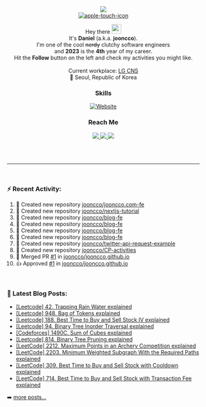 
<p align="center">
  <img src="https://capsule-render.vercel.app/api?type=waving&color=gradient"><br/>
  <a href="https://jooncco.com"><img src="https://i.ibb.co/2crZYNd/apple-touch-icon.png" alt="apple-touch-icon" border="0"></a>
</p>

<p align="center">
  Hey there <img src="https://media.giphy.com/media/hvRJCLFzcasrR4ia7z/giphy.gif" width="25"> <br/>
  It's <b>Daniel</b> (a.k.a. <b>jooncco</b>). <br/>
  I'm one of the cool <del>nerdy</del> clutchy software engineers <br/>
  and <b>2023</b> is the <b>4th</b> year of my career.<br/>
  Hit the <b>Follow</b> button on the left and check my activities you might like.<br/><br/>
  Current workplace: <a href="https://www.lgcns.com/">LG CNS</a><br/>
  📍 Seoul, Republic of Korea
</p>

<h3 align="center">Skills</h3>
<p align="center">
  <a href="https://jooncco.com/profile#skills-">
    <img alt="Website" src="https://img.shields.io/website?down_color=inactive&down_message=jooncco.com%2Fprofile&style=flat-square&up_color=9cf&up_message=jooncco.com%2Fprofile&url=https%3A%2F%2Fjooncco.com%2Fprofile%23skills-">
  </a>
</p>

<h3 align="center">Reach Me</h3>
<p align="center">
  <a href="https://www.linkedin.com/in/jooncco">
    <img src="https://img.shields.io/badge/LinkedIn-0A66C2?style=flat-square&logo=LinkedIn&logoColor=white"/>
  </a>
  <a href="mailto:jooncco.g@gmail.com">
    <img src="https://img.shields.io/badge/Gmail-EA4335?style=flat-square&logo=Gmail&logoColor=white"/>
  </a>
  <a href="https://instagram.com/jooncco">
    <img src="https://img.shields.io/badge/instagram-E4405F?style=flat-square&logo=instagram&logoColor=white"/>
  </a>
</p>
<br />
<br />

<hr />

<br />

### ⚡ Recent Activity:

<!--RECENT_ACTIVITY:start-->
1. 📔 Created new repository [jooncco/jooncco.com-fe](https://github.com/jooncco/jooncco.com-fe)
2. 📔 Created new repository [jooncco/nextjs-tutorial](https://github.com/jooncco/nextjs-tutorial)
3. 📔 Created new repository [jooncco/blog-fe](https://github.com/jooncco/blog-fe)
4. 📔 Created new repository [jooncco/blog-fe](https://github.com/jooncco/blog-fe)
5. 📔 Created new repository [jooncco/blog-fe](https://github.com/jooncco/blog-fe)
6. 📔 Created new repository [jooncco/blog-fe](https://github.com/jooncco/blog-fe)
7. 📔 Created new repository [jooncco/twitter-api-request-example](https://github.com/jooncco/twitter-api-request-example)
8. 📔 Created new repository [jooncco/CP-activities](https://github.com/jooncco/CP-activities)
9. 🎉 Merged PR [#1](https://github.com/jooncco/jooncco.github.io/pull/1) in [jooncco/jooncco.github.io](https://github.com/jooncco/jooncco.github.io)
10. 👍 Approved [#1](https://github.com/jooncco/jooncco.github.io/pull/1#pullrequestreview-898994889) in [jooncco/jooncco.github.io](https://github.com/jooncco/jooncco.github.io)
<!--RECENT_ACTIVITY:end-->

<br />

### 📕 Latest Blog Posts:

<!-- BLOG-POST-LIST:START -->
- [[Leetcode] 42. Trapping Rain Water explained](https://jooncco.com/leetcode-42/)
- [[Leetcode] 948. Bag of Tokens explained](https://jooncco.com/leetcode-948/)
- [[Leetcode] 188. Best Time to Buy and Sell Stock IV explained](https://jooncco.com/leetcode-188/)
- [[Leetcode] 94. Binary Tree Inorder Traversal explained](https://jooncco.com/leetcode-94/)
- [[Codeforces] 1490C. Sum of Cubes explained](https://jooncco.com/codeforces-1490C/)
- [[Leetcode] 814. Binary Tree Pruning explained](https://jooncco.com/leetcode-814/)
- [[LeetCode] 2212. Maximum Points in an Archery Competition explained](https://jooncco.com/leetcode-2212/)
- [[LeetCode] 2203. Minimum Weighted Subgraph With the Required Paths explained](https://jooncco.com/leetcode-2203/)
- [[LeetCode] 309. Best Time to Buy and Sell Stock with Cooldown explained](https://jooncco.com/leetcode-309/)
- [[LeetCode] 714. Best Time to Buy and Sell Stock with Transaction Fee explained](https://jooncco.com/leetcode-714/)
<!-- BLOG-POST-LIST:END -->

➡️ [more posts...](https://jooncco.com)

<!-- ### 📈 CP Activity: -->

<!-- [![Codeforces](https://cp-logo.vercel.app/codeforces/jooncco?logo=true)](http://codeforces.com/profile/jooncco) -->

